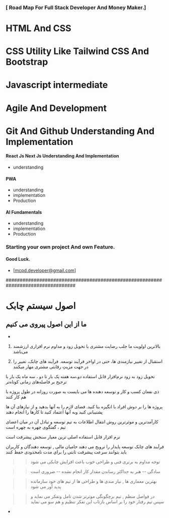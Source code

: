 
  ### [ Road Map For Full Stack Developer And Money Maker.]
# HTML And CSS
# CSS Utility Like Tailwind CSS And Bootstrap 
# Javascript intermediate 

# Agile And Development 
# Git And Github Understanding And Implementation


#### React Js Next Js Understanding And Implementation

- understanding

#### PWA
- understanding
- implementation
- Production


#### AI Fundamentals

- understanding
- implementation
- Production

### Starting your own project And own Feature.

#### Good Luck.
- [mcpd.developer@gmail.com]


#################################################################################

# اصول سیستم چابک

## ما از این اصول پیروی می کنیم  



*
1. بالاترین اولویت ما جلب رضایت مشتری با 
تحویل زود و مداوم نرم افزاری ارزشمند می‌باشد 
 
 

 
2. استقبال از تغییر نیازمندی ها، حتی 
در اواخر فرآیند توسعه. فرآیند های چابک، تغییر را 
در جهت مزیتِ رقابتی مشتری مهار میکنند 



تحویل زود به زود نرم‌افزار قابل استفاده 
دو،سه هفته یک بار تا دو ، سه ماه یک بار 
با ترجیح بر فاصله‌های زمانی کوتاه‌تر 



ذی نفعان کسب و کار و توسعه دهنده ها می بایست به صورت روزانه 
در طول پروژه با هم کار کنند 

 

پروژه ها را بر دوش افراد با انگیزه بنا کنید. فضای لازم را 
به آنها بدهید و از نیازهای آن ها پشتیبانی کنید وبه 
آنها اعتماد کنید تا کارها را انجام دهند 

 

کارآمدترین و موثرترین روش انتقال اطلاعات به تیم توسعه 
و تبادل آن در میان اعضای تیم ، گفتگوی چهره به چهره است 

نرم افزار قابل استفاده اصلی ترین معیار سنجش پیشرفت است 
 

فرآیند های چابک توسعه پایدار را ترویج می دهند 
حامیان مالی , توسعه دهندگان و کاربران باید بتوانند 
سرعت پيشرفت ثابتی را براي مدت نامحدودی حفظ كنند 

 

 >> توجه مداوم به برتری فنی و طراحی خوب باعث 
 >> افزایش چابکی می شود 

 

 >> سادگی -- هنر به حداکثر رساندن مقدار کار انجام 
 >> نشده -- ضروری است 

 

>> بهترین معماری ها , نیاز مندی ها و طراحی ها از تیم های خود سازمانده پدید آور می شود


 

 >> در فواصل منظم , تیم برچگونگی موثرتر شدن تامل وتفکر می نماید 
 >> و سپس تیم رفتار خود را بر اساس بازتاب این تفکر تنظیم و هم سو می نماید 


 *

